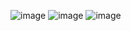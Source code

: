 ![image](https://github.com/kietu1114171042/KIET/assets/162247047/8231190f-4933-4b64-b23c-60a35c050cfe)
![image](https://github.com/kietu1114171042/KIET/assets/162247047/aa9b12d5-8fe2-402d-9540-8952e6126e9c)
![image](https://github.com/kietu1114171042/KIET/assets/162247047/d127b08a-cdf3-4849-9fb3-65d63a786a00)
